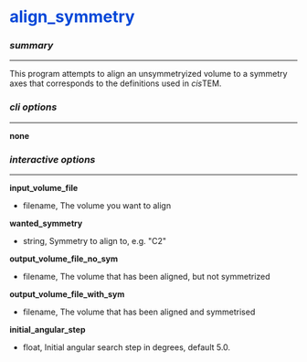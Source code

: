 # <span style="color: #0048d8">**align_symmetry**</span>

### *summary*
---

This program attempts to align an unsymmetryized volume to a symmetry axes that corresponds to the definitions used in *cis*TEM. 

### *cli options*
---

**none**

### *interactive options*
---

**input_volume_file**
 - filename, The volume you want to align

**wanted_symmetry**
 - string, Symmetry to align to, e.g. "C2"

**output_volume_file_no_sym**
 - filename, The volume that has been aligned, but not symmetrized

**output_volume_file_with_sym**
 - filename, The volume that has been aligned and symmetrised

**initial_angular_step** 
 - float, Initial angular search step in degrees, default 5.0.